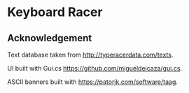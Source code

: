 # Keyboard Racer

## Acknowledgement
Text database taken from http://typeracerdata.com/texts.

UI built with Gui.cs https://github.com/migueldeicaza/gui.cs.

ASCII banners built with https://patorjk.com/software/taag.